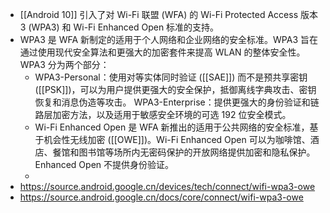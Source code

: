 - [[Android 10]] 引入了对 Wi-Fi 联盟 (WFA) 的 Wi-Fi Protected Access 版本 3 (WPA3) 和 Wi-Fi Enhanced Open 标准的支持。
- WPA3 是 WFA 新制定的适用于个人网络和企业网络的安全标准。WPA3 旨在通过使用现代安全算法和更强大的加密套件来提高 WLAN 的整体安全性。WPA3 分为两个部分：
	- WPA3-Personal：使用对等实体同时验证 ([[SAE]]) 而不是预共享密钥 ([[PSK]])，可以为用户提供更强大的安全保护，抵御离线字典攻击、密钥恢复和消息伪造等攻击。
	    WPA3-Enterprise：提供更强大的身份验证和链路层加密方法，以及适用于敏感安全环境的可选 192 位安全模式。
	- Wi-Fi Enhanced Open 是 WFA 新推出的适用于公共网络的安全标准，基于机会性无线加密 ([[OWE]])。Wi-Fi Enhanced Open 可以为咖啡馆、酒店、餐馆和图书馆等场所内无密码保护的开放网络提供加密和隐私保护。Enhanced Open 不提供身份验证。
	-
- https://source.android.google.cn/devices/tech/connect/wifi-wpa3-owe
- https://source.android.google.cn/docs/core/connect/wifi-wpa3-owe
